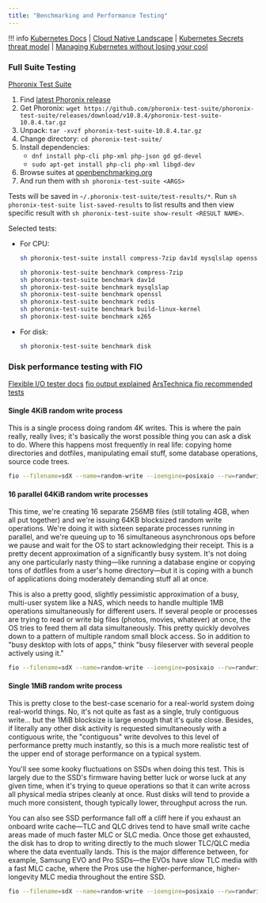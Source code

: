 ```yaml
---
title: "Benchmarking and Performance Testing"
---
```


!!! info
    [Kubernetes Docs](https://kubernetes.io/docs/home/) |
    [Cloud Native Landscape](https://landscape.cncf.io/) |
    [Kubernetes Secrets threat model](https://www.macchaffee.com/blog/2022/k8s-secrets/) |
    [Managing Kubernetes without losing your cool](https://marcusnoble.co.uk/2022-07-04-managing-kubernetes-without-losing-your-cool/)

### Full Suite Testing

[Phoronix Test Suite](https://github.com/phoronix-test-suite/phoronix-test-suite/blob/master/documentation/phoronix-test-suite.md)

1. Find [latest Phoronix release](https://github.com/phoronix-test-suite/phoronix-test-suite/releases/latest)
2. Get Phoronix: `wget https://github.com/phoronix-test-suite/phoronix-test-suite/releases/download/v10.8.4/phoronix-test-suite-10.8.4.tar.gz`
3. Unpack: `tar -xvzf phoronix-test-suite-10.8.4.tar.gz`
4. Change directory: `cd phoronix-test-suite/`
5. Install dependencies:
   - `dnf install php-cli php-xml php-json gd gd-devel`
   - `sudo apt-get install php-cli php-xml libgd-dev`
6. Browse suites at [openbenchmarking.org](https://openbenchmarking.org/suites)
7. And run them with `sh phoronix-test-suite <ARGS>`

Tests will be saved in `~/.phoronix-test-suite/test-results/*`. Run `sh phoronix-test-suite list-saved-results` to list results and then view specific result with `sh phoronix-test-suite show-result <RESULT NAME>`.

Selected tests:

- For CPU:

    ```bash
    sh phoronix-test-suite install compress-7zip dav1d mysqlslap openssl redis build-linux-kernel x265

    sh phoronix-test-suite benchmark compress-7zip
    sh phoronix-test-suite benchmark dav1d
    sh phoronix-test-suite benchmark mysqlslap
    sh phoronix-test-suite benchmark openssl
    sh phoronix-test-suite benchmark redis
    sh phoronix-test-suite benchmark build-linux-kernel
    sh phoronix-test-suite benchmark x265
    ```

- For disk:

    ```bash
    sh phoronix-test-suite benchmark disk
    ```

### Disk performance testing with FIO

[Flexible I/O tester docs](https://fio.readthedocs.io/en/latest/fio_doc.html)
[fio output explained](https://tobert.github.io/post/2014-04-17-fio-output-explained.html)
[ArsTechnica fio recommended tests](https://arstechnica.com/gadgets/2020/02/how-fast-are-your-disks-find-out-the-open-source-way-with-fio/)

#### Single 4KiB random write process

This is a single process doing random 4K writes. This is where the pain really, really lives; it's basically the worst possible thing you can ask a disk to do. Where this happens most frequently in real life: copying home directories and dotfiles, manipulating email stuff, some database operations, source code trees.

```bash
fio --filename=sdX --name=random-write --ioengine=posixaio --rw=randwrite --bs=4k --size=4g --numjobs=1 --iodepth=1 --runtime=60 --time_based --end_fsync=1
```


#### 16 parallel 64KiB random write processes

This time, we're creating 16 separate 256MB files (still totaling 4GB, when all put together) and we're issuing 64KB blocksized random write operations. We're doing it with sixteen separate processes running in parallel, and we're queuing up to 16 simultaneous asynchronous ops before we pause and wait for the OS to start acknowledging their receipt. This is a pretty decent approximation of a significantly busy system. It's not doing any one particularly nasty thing—like running a database engine or copying tons of dotfiles from a user's home directory—but it is coping with a bunch of applications doing moderately demanding stuff all at once.

This is also a pretty good, slightly pessimistic approximation of a busy, multi-user system like a NAS, which needs to handle multiple 1MB operations simultaneously for different users. If several people or processes are trying to read or write big files (photos, movies, whatever) at once, the OS tries to feed them all data simultaneously. This pretty quickly devolves down to a pattern of multiple random small block access. So in addition to "busy desktop with lots of apps," think "busy fileserver with several people actively using it."

```bash
fio --filename=sdX --name=random-write --ioengine=posixaio --rw=randwrite --bs=64k --size=256m --numjobs=16 --iodepth=16 --runtime=60 --time_based --end_fsync=1
```

#### Single 1MiB random write process

This is pretty close to the best-case scenario for a real-world system doing real-world things. No, it's not quite as fast as a single, truly contiguous write... but the 1MiB blocksize is large enough that it's quite close. Besides, if literally any other disk activity is requested simultaneously with a contiguous write, the "contiguous" write devolves to this level of performance pretty much instantly, so this is a much more realistic test of the upper end of storage performance on a typical system.

You'll see some kooky fluctuations on SSDs when doing this test. This is largely due to the SSD's firmware having better luck or worse luck at any given time, when it's trying to queue operations so that it can write across all physical media stripes cleanly at once. Rust disks will tend to provide a much more consistent, though typically lower, throughput across the run.

You can also see SSD performance fall off a cliff here if you exhaust an onboard write cache—TLC and QLC drives tend to have small write cache areas made of much faster MLC or SLC media. Once those get exhausted, the disk has to drop to writing directly to the much slower TLC/QLC media where the data eventually lands. This is the major difference between, for example, Samsung EVO and Pro SSDs—the EVOs have slow TLC media with a fast MLC cache, where the Pros use the higher-performance, higher-longevity MLC media throughout the entire SSD.

```bash
fio --filename=sdX --name=random-write --ioengine=posixaio --rw=randwrite --bs=1m --size=16g --numjobs=1 --iodepth=1 --runtime=60 --time_based --end_fsync=1
```